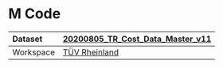 



# M Code

|Dataset|[20200805_TR_Cost_Data_Master_v11](./../20200805_TR_Cost_Data_Master_v11.md)|
| :--- | :--- |
|Workspace|[TÜV Rheinland](../../Workspaces/TÜV-Rheinland.md)|
